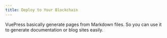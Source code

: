 ```yaml
---
title: Deploy to Your Blockchain
---
```


VuePress basically generate pages from Markdown files. So you can use it to generate documentation or blog sites easily.
